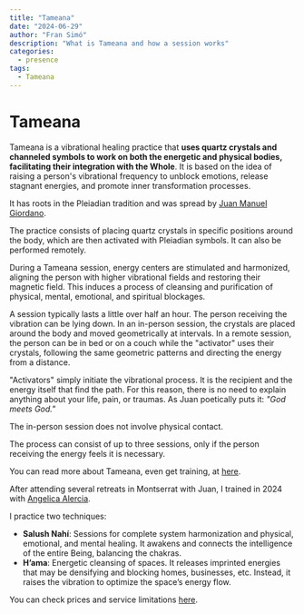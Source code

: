 ```yaml
---
title: "Tameana"
date: "2024-06-29"
author: "Fran Simó"
description: "What is Tameana and how a session works"
categories:
  - presence
tags: 
  - Tameana
---
```

# Tameana  

Tameana is a vibrational healing practice that **uses quartz crystals and channeled symbols to work on both the energetic and physical bodies, facilitating their integration with the Whole**. It is based on the idea of raising a person's vibrational frequency to unblock emotions, release stagnant energies, and promote inner transformation processes.  

It has roots in the Pleiadian tradition and was spread by [Juan Manuel Giordano](https://www.juanmanuelgiordano.com/).  

The practice consists of placing quartz crystals in specific positions around the body, which are then activated with Pleiadian symbols. It can also be performed remotely.  

During a Tameana session, energy centers are stimulated and harmonized, aligning the person with higher vibrational fields and restoring their magnetic field. This induces a process of cleansing and purification of physical, mental, emotional, and spiritual blockages.  

A session typically lasts a little over half an hour. The person receiving the vibration can be lying down. In an in-person session, the crystals are placed around the body and moved geometrically at intervals. In a remote session, the person can be in bed or on a couch while the "activator" uses their crystals, following the same geometric patterns and directing the energy from a distance.  

"Activators" simply initiate the vibrational process. It is the recipient and the energy itself that find the path. For this reason, there is no need to explain anything about your life, pain, or traumas. As Juan poetically puts it: _"God meets God."_  

The in-person session does not involve physical contact.  

The process can consist of up to three sessions, only if the person receiving the energy feels it is necessary.  

You can read more about Tameana, even get training, at [here](https://tameanavirtual.com/).  

After attending several retreats in Montserrat with Juan, I trained in 2024 with [Angelica Alercia](https://www.instagram.com/angelica.alercia.ser/).  

I practice two techniques:  

- **Salush Nahí**: Sessions for complete system harmonization and physical, emotional, and mental healing. It awakens and connects the intelligence of the entire Being, balancing the chakras.  
- **H’ama**: Energetic cleansing of spaces. It releases imprinted energies that may be densifying and blocking homes, businesses, etc. Instead, it raises the vibration to optimize the space’s energy flow.  

You can check prices and service limitations [here](../prices/).  
